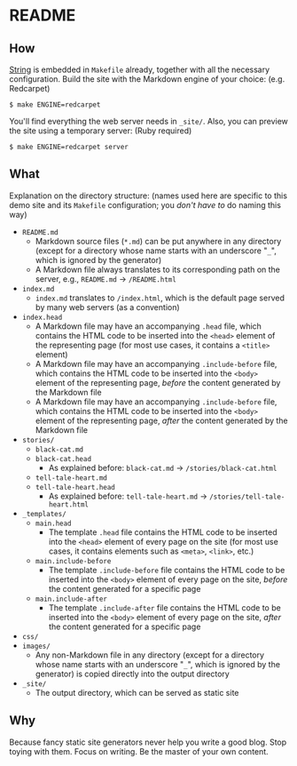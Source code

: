 # README

## How

[String](https://github.com/soimort/string) is embedded in `Makefile` already, together with all the necessary configuration. Build the site with the Markdown engine of your choice: (e.g. Redcarpet)

    $ make ENGINE=redcarpet

You'll find everything the web server needs in `_site/`. Also, you can preview the site using a temporary server: (Ruby required)

    $ make ENGINE=redcarpet server

## What

Explanation on the directory structure: (names used here are specific to this demo site and its `Makefile` configuration; you _don't have to_ do naming this way)

* `README.md`
  * Markdown source files (`*.md`) can be put anywhere in any directory (except for a directory whose name starts with an underscore "`_`", which is ignored by the generator)
  * A Markdown file always translates to its corresponding path on the server, e.g., `README.md` -> `/README.html`
* `index.md`
  * `index.md` translates to `/index.html`, which is the default page served by many web servers (as a convention)
* `index.head`
  * A Markdown file may have an accompanying `.head` file, which contains the HTML code to be inserted into the `<head>` element of the representing page (for most use cases, it contains a `<title>` element)
  * A Markdown file may have an accompanying `.include-before` file, which contains the HTML code to be inserted into the `<body>` element of the representing page, *before* the content generated by the Markdown file
  * A Markdown file may have an accompanying `.include-before` file, which contains the HTML code to be inserted into the `<body>` element of the representing page, *after* the content generated by the Markdown file
* `stories/`
  * `black-cat.md`
  * `black-cat.head`
      * As explained before: `black-cat.md` -> `/stories/black-cat.html`
  * `tell-tale-heart.md`
  * `tell-tale-heart.head`
      * As explained before: `tell-tale-heart.md` -> `/stories/tell-tale-heart.html`
* `_templates/`
  * `main.head`
      * The template `.head` file contains the HTML code to be inserted into the `<head>` element of every page on the site (for most use cases, it contains elements such as `<meta>`, `<link>`, etc.)
  * `main.include-before`
      * The template `.include-before` file contains the HTML code to be inserted into the `<body>` element of every page on the site, *before* the content generated for a specific page
  * `main.include-after`
      * The template `.include-after` file contains the HTML code to be inserted into the `<body>` element of every page on the site, *after* the content generated for a specific page
* `css/`
* `images/`
  * Any non-Markdown file in any directory (except for a directory whose name starts with an underscore "`_`", which is ignored by the generator) is copied directly into the output directory
* `_site/`
  * The output directory, which can be served as static site

## Why

Because fancy static site generators never help you write a good blog. Stop toying with them. Focus on writing. Be the master of your own content.
